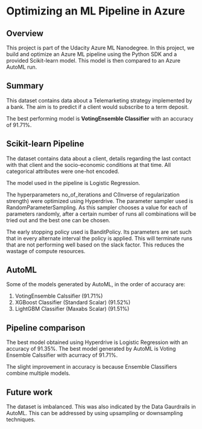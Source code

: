 # Optimizing an ML Pipeline in Azure
## Overview
This project is part of the Udacity Azure ML Nanodegree. In this project, we build and optimize an Azure ML pipeline using the Python SDK and a provided Scikit-learn model. This model is then compared to an Azure AutoML run.

## Summary
This dataset contains data about a Telemarketing strategy implemented by a bank. The aim is to predict if a client would subscribe to a term deposit.

The best performing model is **VotingEnsemble Classifier** with an accuracy of 91.71%.

## Scikit-learn Pipeline
The dataset contains data about a client, details regarding the last contact with that client and the socio-economic conditions at that time. All categorical attributes were one-hot encoded.

The model used in the pipeline is Logistic Regression. 

The hyperparameters no_of_iterations and C(Inverse of regularization strength) were optimized using Hyperdrive. The parameter sampler used is RandomParameterSampling. As this sampler chooses a value for each of parameters randomly, after a certain number of runs all combinations will be tried out and the best one can be chosen.

The early stopping policy used is BanditPolicy. Its parameters are set such that in every alternate interval the policy is applied. This will terminate runs that are not performing well based on the slack factor. This reduces the wastage of compute resources.

## AutoML
Some of the models generated by AutoML, in the order of accuracy are:
  1. VotingEnsemble Calssifier                     (91.71%) 
  1. XGBoost Classifier (Standard Scalar)          (91.52%)
  1. LightGBM Classifier (Maxabs Scalar)           (91.51%)

## Pipeline comparison
The best model obtained using Hyperdrive is Logistic Regression with an accuracy of 91.35%.
The best model generated by AutoML is Voting Ensemble Calssifier with acurracy of 91.71%.

The slight improvement in accuracy is because Ensemble Classifiers combine multiple models.

## Future work
The dataset is imbalanced. This was also indicated by the Data Gaurdrails in AutoML. This can be addressed by using upsampling or downsampling techniques.
